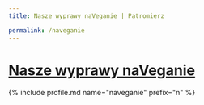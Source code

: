 ```yaml
---
title: Nasze wyprawy naVeganie | Patromierz

permalink: /naveganie
---
```


# [Nasze wyprawy naVeganie](https://patronite.pl/naveganie)

{% include profile.md name="naveganie" prefix="n" %}
